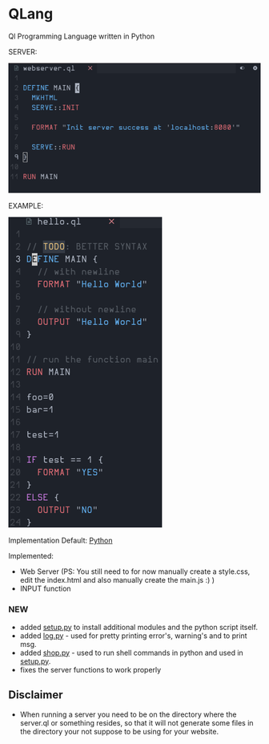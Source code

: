 # QLang
Ql Programming Language written in Python

SERVER:


![server.png](./screenshots/server.png)


EXAMPLE:


![example.png](./screenshots/example.png)

Implementation
  Default: [Python](https://python.org)


Implemented:
  - Web Server (PS: You still need to for now manually create a style.css, edit the index.html
  and also manually create the main.js :) )
  - INPUT function

### NEW
  - added [setup.py](./setup.py) to install additional modules and the python script itself.
  - added [log.py](./scripts/log.py) - used for pretty printing error's, warning's and to print msg.
  - added [shop.py](./scripts/shop.py) - used to run shell commands in python and used in [setup.py](./setup.py). 
  - fixes the server functions to work properly


## Disclaimer
  - When running a server you need to be on the directory where the server.ql or something resides, so that it will not generate some files in the directory your not suppose to be using for your website.
